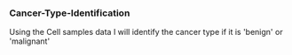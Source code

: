 ### Cancer-Type-Identification
Using the Cell samples data I will identify the cancer type if it is 'benign' or 'malignant'
